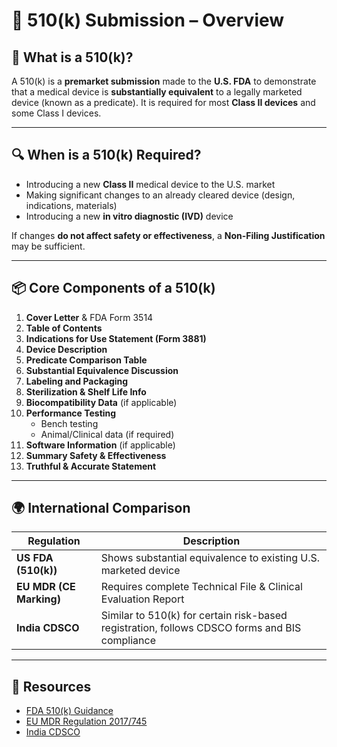 # 📘 510(k) Submission – Overview

## 🧩 What is a 510(k)?
A 510(k) is a **premarket submission** made to the **U.S. FDA** to demonstrate that a medical device is **substantially equivalent** to a legally marketed device (known as a predicate). It is required for most **Class II devices** and some Class I devices.

---

## 🔍 When is a 510(k) Required?
- Introducing a new **Class II** medical device to the U.S. market
- Making significant changes to an already cleared device (design, indications, materials)
- Introducing a new **in vitro diagnostic (IVD)** device

If changes **do not affect safety or effectiveness**, a **Non-Filing Justification** may be sufficient.

---

## 📦 Core Components of a 510(k)
1. **Cover Letter** & FDA Form 3514
2. **Table of Contents**
3. **Indications for Use Statement (Form 3881)**
4. **Device Description**
5. **Predicate Comparison Table**
6. **Substantial Equivalence Discussion**
7. **Labeling and Packaging**
8. **Sterilization & Shelf Life Info**
9. **Biocompatibility Data** (if applicable)
10. **Performance Testing**
    - Bench testing
    - Animal/Clinical data (if required)
11. **Software Information** (if applicable)
12. **Summary Safety & Effectiveness**
13. **Truthful & Accurate Statement**

---

## 🌍 International Comparison

| Regulation | Description |
|------------|-------------|
| **US FDA (510(k))** | Shows substantial equivalence to existing U.S. marketed device |
| **EU MDR (CE Marking)** | Requires complete Technical File & Clinical Evaluation Report |
| **India CDSCO** | Similar to 510(k) for certain risk-based registration, follows CDSCO forms and BIS compliance |

---

## 📝 Resources
- [FDA 510(k) Guidance](https://www.fda.gov/medical-devices/premarket-notification-510k)
- [EU MDR Regulation 2017/745](https://eur-lex.europa.eu/legal-content/EN/TXT/?uri=CELEX%3A02017R0745-20230101)
- [India CDSCO](https://cdsco.gov.in)


